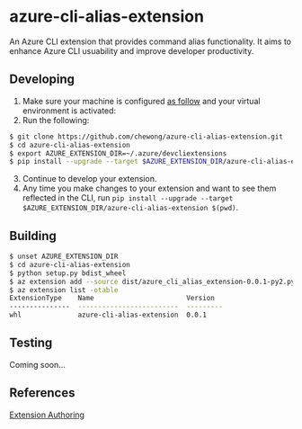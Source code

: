 # azure-cli-alias-extension
An Azure CLI extension that provides command alias functionality. It aims to enhance Azure CLI usuability and improve developer productivity.

## Developing
1. Make sure your machine is configured [as follow](https://github.com/Azure/azure-cli/blob/master/doc/configuring_your_machine.md#preparing-your-machine) and your virtual environment is activated:
2. Run the following:
```bash
$ git clone https://github.com/chewong/azure-cli-alias-extension.git
$ cd azure-cli-alias-extension
$ export AZURE_EXTENSION_DIR=~/.azure/devcliextensions
$ pip install --upgrade --target $AZURE_EXTENSION_DIR/azure-cli-alias-extension $(pwd)
```
3. Continue to develop your extension.
4. Any time you make changes to your extension and want to see them reflected in the CLI, run `pip install --upgrade --target $AZURE_EXTENSION_DIR/azure-cli-alias-extension $(pwd)`.


## Building
```bash
$ unset AZURE_EXTENSION_DIR
$ cd azure-cli-alias-extension
$ python setup.py bdist_wheel
$ az extension add --source dist/azure_cli_alias_extension-0.0.1-py2.py3-none-any.whl --yes
$ az extension list -otable
ExtensionType    Name                       Version
---------------  -------------------------  ---------
whl              azure-cli-alias-extension  0.0.1
```

## Testing
Coming soon...

## References
[Extension Authoring](https://github.com/Azure/azure-cli/blob/dev/doc/extensions/authoring.md)
